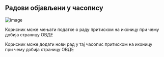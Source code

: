 ## Радови објављени у часопису
 
 ![image](https://user-images.githubusercontent.com/29538544/148227356-c3fd5db9-363c-48bc-8079-f8ae2858c2d0.png)

Корисник може мењати податке о раду притиском на иконицу   при чему добија страницу ОВДЕ

Корисник може додати нови рад у тај часопис притиском на иконицу   при чему добија страницу ОВДЕ 
